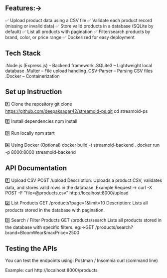  ## Features:->
✅ Upload product data using a CSV file
✅ Validate each product record (missing or invalid data)
✅ Store valid products in a database (SQLite by default)
✅ List all products with pagination
✅ Filter/search products by brand, color, or price range
✅ Dockerized for easy deployment

## Tech Stack
.Node.js (Express.js) – Backend framework
.SQLite3 – Lightweight local database
.Multer – File upload handling
.CSV-Parser – Parsing CSV files
.Docker – Containerization

## Set up Instruction

1️⃣ Clone the repository
git clone https://github.com/deepaksagar42/streamoid-ps.git
cd streamoid-ps

2️⃣ Install dependencies
npm install

3️⃣ Run locally
npm start

4️⃣ Using Docker (Optional)
docker build -t streamoid-backend .
docker run -p 8000:8000 streamoid-backend


## API Documentation

1️⃣ Upload CSV
POST /upload
Description:
Uploads a product CSV, validates data, and stores valid rows in the database.
Example Request:->
curl -X POST -F "file=@products.csv" http://localhost:8000/upload

2️⃣ List Products
GET /products?page=1&limit=10
Description:
Lists all products stored in the database with pagination.

3️⃣ Search / Filter Products
GET /products/search
Lists all products stored in the database with specific filters.
eg:->GET /products/search?brand=BloomWear&maxPrice=2500


## Testing the APIs
You can test the endpoints using:
Postman / Insomnia
curl (command line)

Example:
curl http://localhost:8000/products
